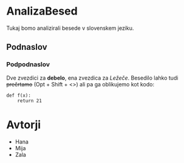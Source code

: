 # AnalizaBesed
Tukaj bomo analizirali besede v slovenskem jeziku.

## Podnaslov

### Podpodnaslov

Dve zvezdici za **debelo**, ena zvezdica za *Ležeče*. 
Besedilo lahko tudi ~~prečrtamo~~ (Opt + Shift + <>) ali pa ga 
oblikujemo
kot kodo:

```
def f(x):
    return 21
```

# Avtorji

- Hana
- Mija
- Zala
